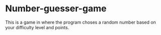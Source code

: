# Number-guesser-game
This is a game in where the program choses a random number based on your difficulty level and points.
